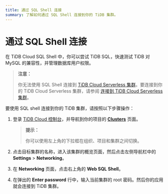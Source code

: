 ```yaml
---
title: 通过 SQL Shell 连接
summary: 了解如何通过 SQL Shell 连接到你的 TiDB 集群。
---
```


# 通过 SQL Shell 连接

在 TiDB Cloud SQL Shell 中，你可以尝试 TiDB SQL，快速测试 TiDB 对 MySQL 的兼容性，并管理数据库用户权限。

> **注意：**
>
> 你无法使用 SQL Shell 连接到 [TiDB Cloud Serverless 集群](/tidb-cloud/select-cluster-tier.md#tidb-cloud-serverless)。要连接到你的 TiDB Cloud Serverless 集群，请参阅 [连接到 TiDB Cloud Serverless 集群](/tidb-cloud/connect-to-tidb-cluster-serverless.md)。

要使用 SQL shell 连接到你的 TiDB 集群，请按照以下步骤操作：

1. 登录 [TiDB Cloud 控制台](https://tidbcloud.com/)，并导航到你的项目的 [**Clusters**](https://tidbcloud.com/project/clusters) 页面。

    > **提示：**
    >
    > 你可以使用左上角的下拉框在组织、项目和集群之间切换。

2. 点击目标集群的名称，进入该集群的概览页面，然后点击左侧导航栏中的 **Settings** > **Networking**。
3. 在 **Networking** 页面，点击右上角的 **Web SQL Shell**。
4. 在弹出的 **Enter password** 行中，输入当前集群的 root 密码。然后你的应用就会连接到 TiDB 集群。